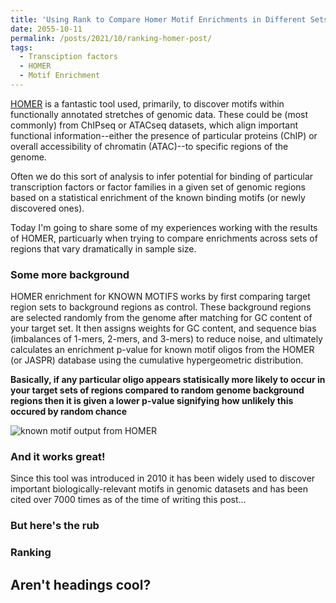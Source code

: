 ```yaml
---
title: 'Using Rank to Compare Homer Motif Enrichments in Different Sets of ATACseq Data'
date: 2055-10-11
permalink: /posts/2021/10/ranking-homer-post/
tags:
  - Transciption factors
  - HOMER
  - Motif Enrichment
---
```


[HOMER](http://homer.ucsd.edu/homer/) is a fantastic tool used, primarily, to discover motifs within functionally annotated stretches of genomic data. These could be (most commonly) from ChIPseq or ATACseq datasets, which align important functional information--either the presence of particular proteins (ChIP) or overall accessibility of chromatin (ATAC)--to specific regions of the genome.  

Often we do this sort of analysis to infer potential for binding of particular transcription factors or factor families in a given set of genomic regions based on a statistical enrichment of the known binding motifs (or newly discovered ones). 

Today I'm going to share some of my experiences working with the results of HOMER, particuarly when trying to compare enrichments across sets of regions that vary dramatically in sample size.

### Some more background

HOMER enrichment for KNOWN MOTIFS works by first comparing target region sets to background regions as control. These background regions are selected randomly from the genome after matching for GC content of your target set. It then assigns weights for GC content, and sequence bias (imbalances of 1-mers, 2-mers, and 3-mers) to reduce noise, and ultimately calculates an enrichment p-value for known motif oligos from the HOMER (or JASPR) database using the cumulative hypergeometric distribution. 

**Basically, if any particular oligo appears statisically more likely to occur in your target sets of regions compared to random genome background regions then it is given a lower p-value signifying how unlikely this occured by random chance**

![known motif output from HOMER](http://homer.ucsd.edu/homer/motif/motifs.known.png/)

### And it works great! 

Since this tool was introduced in 2010 it has been widely used to discover important biologically-relevant motifs in genomic datasets and has been cited over 7000 times as of the time of writing this post... 

### But here's the rub

### Ranking


Aren't headings cool?
------